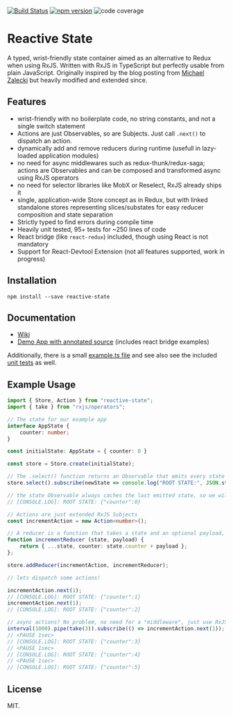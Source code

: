 [![Build Status](https://travis-ci.org/Dynalon/reactive-state.svg?branch=master)](https://travis-ci.org/Dynalon/reactive-state)
[![npm version](https://badge.fury.io/js/reactive-state.svg)](https://badge.fury.io/js/reactive-state)
![code coverage](https://coveralls.io/repos/Dynalon/reactive-state/badge.svg?branch=master&service=github)

Reactive State
====

A typed, wrist-friendly state container aimed as an alternative to Redux when using RxJS. Written with RxJS in TypeScript but perfectly usable from plain JavaScript. Originally inspired by the blog posting from [Michael Zalecki](http://michalzalecki.com/use-rxjs-with-react/) but heavily modified and extended since.

Features
----

  * wrist-friendly with no boilerplate code, no string constants, and not a single switch statement
  * Actions are just Observables, so are Subjects. Just call `.next()` to dispatch an action.
  * dynamically add and remove reducers during runtime (usefull in lazy-loaded application modules)
  * no need for async middlewares such as redux-thunk/redux-saga; actions are Observables and can be composed and transformed async using RxJS operators
  * no need for selector libraries like MobX or Reselect, RxJS already ships it
  * single, application-wide Store concept as in Redux, but with linked standalone stores representing slices/substates for easy reducer composition and state separation
  * Strictly typed to find errors during compile time
  * Heavily unit tested, 95+ tests for ~250 lines of code
  * React bridge (like `react-redux`) included, though using React is not mandatory
  * Support for React-Devtool Extension (not all features supported, work in progress)

Installation
----
```
npm install --save reactive-state
```

Documentation
----

  * [Wiki](https://github.com/Dynalon/reactive-state/wiki)
  * [Demo App with annotated source](https://github.com/Dynalon/reactive-state-react-example) (includes react bridge examples)

Additionally, there is a small [example.ts file](https://github.com/Dynalon/reactive-state/blob/master/src/example.ts) and see also see the included [unit tests](https://github.com/Dynalon/reactive-state/tree/master/test) as well.


Example Usage
----

```typescript
import { Store, Action } from "reactive-state";
import { take } from "rxjs/operators";

// The state for our example app
interface AppState {
    counter: number;
}

const initialState: AppState = { counter: 0 }

const store = Store.create(initialState);

// The .select() function returns an Observable that emits every state change, so we can subscribe to it
store.select().subscribe(newState => console.log("ROOT STATE:", JSON.stringify(newState)));

// the state Observable always caches the last emitted state, so we will immediately print our inital state:
// [CONSOLE.LOG]: ROOT STATE: {"counter":0}

// Actions are just extended RxJS Subjects
const incrementAction = new Action<number>();

// A reducer is a function that takes a state and an optional payload, and returns a new state
function incrementReducer (state, payload) {
    return { ...state, counter: state.counter + payload };
};

store.addReducer(incrementAction, incrementReducer);

// lets dispatch some actions!

incrementAction.next(1);
// [CONSOLE.LOG]: ROOT STATE: {"counter":1}
incrementAction.next(1);
// [CONSOLE.LOG]: ROOT STATE: {"counter":2}

// async actions? No problem, no need for a "middleware", just use RxJS:
interval(1000).pipe(take(3)).subscribe(() => incrementAction.next(1));
// <PAUSE 1sec>
// [CONSOLE.LOG]: ROOT STATE: {"counter":3}
// <PAUSE 1sec>
// [CONSOLE.LOG]: ROOT STATE: {"counter":4}
// <PAUSE 1sec>
// [CONSOLE.LOG]: ROOT STATE: {"counter":5}
```

License
----

MIT.
